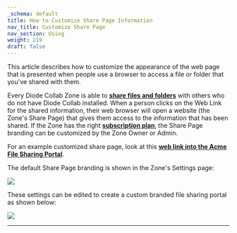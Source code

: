 ```yaml
---
_schema: default
title: How to Customize Share Page Information
nav_title: Customize Share Page
nav_section: Using
weight: 219
draft: false
---
```

This article describes how to customize the appearance of the web page that is presented when people use a browser to access a file or folder that you've shared with them.

Every Diode Collab Zone is able to <a href="https://app.docs.diode.io/docs/using/share-a-file-or-folder-via-web-browser/" target="_blank" rel="noopener"><strong>share files and folders</strong></a> with others who do not have Diode Collab installed. When a person clicks on the Web Link for the shared information, their web browser will open a website (the Zone's Share Page) that gives them access to the information that has been shared. If the Zone has the right <a href="https://app.docs.diode.io/docs/features/pricing-and-plans/" target="_blank" rel="noopener"><strong>subscription plan</strong></a>, the Share Page branding can be customized by the Zone Owner or Admin.

For an example customized share page, look at this <a href="https://share.diode.link/drive-0nv3stp8bxmct2jzm0ng/an3ewd2tbhxzxuke" target="_blank" rel="noopener"><strong>web link into the Acme File Sharing Portal</strong></a>.

The default Share Page branding is shown in the Zone's Settings page:

![](/uploads/image-132.png)

These settings can be edited to create a custom branded file sharing portal as shown below:

![](/uploads/image-133.png)

---

&nbsp;